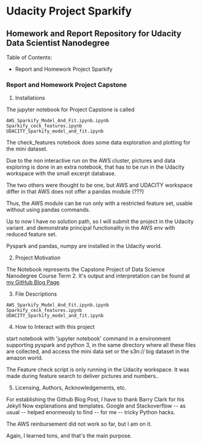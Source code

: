 # Udacity Project Sparkify

## Homework and Report Repository for Udacity Data Scientist Nanodegree

Table of Contents:
+ Report and Homework Project Sparkify

### Report and Homework Project Capstone 

1. Installations

The jupyter notebook for Project Capstone is called 

~~~~
AWS_Sparkify_Model_And_Fit.ipynb.ipynb
Sparkify_ceck_features.ipynb
UDACITY_Sparkify_model_and_fit.ipynb
~~~~

The check_features notebook does some data exploration and plotting for the mini dataset.


Due to the non interactive run on the AWS cluster, pictures and data exploring is done in an extra notebook, that has to be run in the Udacity workspace with the small excerpt database.

The two others were thought to be one, but AWS and UDACITY workspace differ in that AWS does not offer a pandas module (???)

Thus, the AWS module can be run only with a restricted feature set, usable without using pandas commands.

Up to now I have no solution path, so I will submit the project in the Udacity variant.
and demonstrate principal functionality in the AWS env with reduced feature set.

Pyspark and pandas, numpy are installed in the Udacity world.


2. Project Motivation

The Notebook represents the Capstone Project of Data Science Nanodegree Course Term 2. It's output and interpretation can be found at [my GitHub Blog Page](https://ubiquarum66.github.io/).

3. File Descriptions


~~~~
AWS_Sparkify_Model_And_Fit.ipynb.ipynb
Sparkify_ceck_features.ipynb
UDACITY_Sparkify_model_and_fit.ipynb
~~~~

4. How to Interact with this project

start notebook with 'jupyter notebook' command in a environment supporting pyspark and python 3, in the same directory where all these files are collected, and access the mini data set or the s3n:// big
dataset in the amazon world.

The Feature check script is only running in the Udacity workspace. It was made during feature 
search to deliver pictures and numbers..

5. Licensing, Authors, Acknowledgements, etc.

For establishing the Github Blog Post, I have to thank Barry Clark for his Jekyll Now explanations and templates.
Google and Stackoverflow -- as usual -- helped enormeosly to find -- for me -- tricky Python hacks.

The AWS reinbursement did not work so far, but I am on it.

Again, I learned tons, and that's the main purpose.

